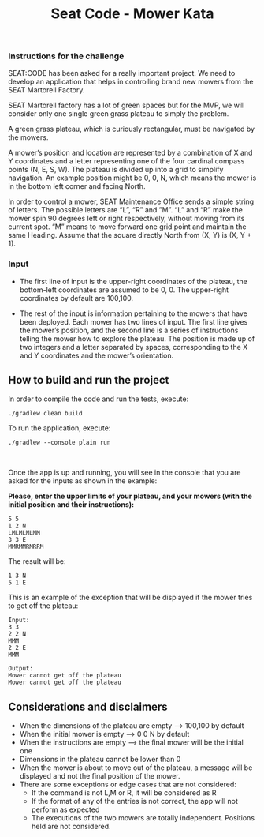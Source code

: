 <h1 align="center"> Seat Code - Mower Kata </h1> <br>

### Instructions for the challenge

SEAT:CODE has been asked for a really important project. We need to develop an application that helps in controlling brand new mowers 
from the SEAT Martorell Factory.

SEAT Martorell factory has a lot of green spaces but for the MVP, we will consider only one single green grass plateau to simply the problem.

A green grass plateau, which is curiously rectangular, must be navigated by the mowers.

A mower’s position and location are represented by a combination of X and Y coordinates and a letter representing one of the four cardinal compass 
points (N, E, S, W). The plateau is divided up into a grid to simplify navigation. An example position might be 0, 0, N, which means the mower is in 
the bottom left corner and facing North.

In order to control a mower, SEAT Maintenance Office sends a simple string of letters. The possible letters are “L”, “R” and ”M”. “L” and “R” make the
mower spin 90 degrees left or right respectively, without moving from its current spot. “M” means to move forward one grid point and maintain the same Heading.
Assume that the square directly North from (X, Y) is (X, Y + 1).

### Input
- The first line of input is the upper-right coordinates of the plateau, the bottom-left coordinates are assumed to be 0, 0.
The upper-right coordinates by default are 100,100.

- The rest of the input is information pertaining to the mowers that have been deployed. Each mower has two lines of input. 
The first line gives the mower’s position, and the second line is a series of instructions telling the mower how to explore the plateau.
The position is made up of two integers and a letter separated by spaces, corresponding to the X and Y coordinates and the mower’s orientation.


## How to build and run the project

In order to compile the code and run the tests, execute:

```./gradlew clean build```

To run the application, execute:

```./gradlew --console plain run```

<br>

Once the app is up and running, you will see in the console that you are asked for the inputs as shown in the example:

**Please, enter the upper limits of your plateau, and your mowers (with the initial position and their instructions):**
````
5 5
1 2 N 
LMLMLMLMM 
3 3 E 
MMRMMRMRRM
````

The result will be:</br>
````
1 3 N
5 1 E
````

This is an example of the exception that will be displayed if the mower tries to get off the plateau:

````
Input:
3 3
2 2 N
MMM
2 2 E
MMM

Output:
Mower cannot get off the plateau
Mower cannot get off the plateau

````

## Considerations and disclaimers

* When the dimensions of the plateau are empty --> 100,100 by default
* When the initial mower is empty --> 0 0 N by default
* When the instructions are empty --> the final mower will be the initial one  
* Dimensions in the plateau cannot be lower than 0
* When the mower is about to move out of the plateau, a message will be displayed and not the final position of the mower.
* There are some exceptions or edge cases that are not considered:
    * If the command is not L,M or R, it will be considered as R
    * If the format of any of the entries is not correct, the app will not perform as expected
    * The executions of the two mowers are totally independent. Positions held are not considered.